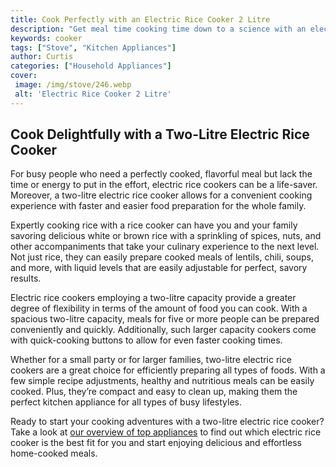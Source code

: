 ```yaml
---
title: Cook Perfectly with an Electric Rice Cooker 2 Litre
description: "Get meal time cooking time down to a science with an electric rice cooker perfect for everyday use This blog will discuss ways to make sure your rice cooker is always cooking at its best and get perfect results every time"
keywords: cooker
tags: ["Stove", "Kitchen Appliances"]
author: Curtis
categories: ["Household Appliances"]
cover: 
 image: /img/stove/246.webp
 alt: 'Electric Rice Cooker 2 Litre'
---
```

## Cook Delightfully with a Two-Litre Electric Rice Cooker 
For busy people who need a perfectly cooked, flavorful meal but lack the time or energy to put in the effort, electric rice cookers can be a life-saver. Moreover, a two-litre electric rice cooker allows for a convenient cooking experience with faster and easier food preparation for the whole family.

Expertly cooking rice with a rice cooker can have you and your family savoring delicious white or brown rice with a sprinkling of spices, nuts, and other accompaniments that take your culinary experience to the next level. Not just rice, they can easily prepare cooked meals of lentils, chili, soups, and more, with liquid levels that are easily adjustable for perfect, savory results.

Electric rice cookers employing a two-litre capacity provide a greater degree of flexibility in terms of the amount of food you can cook. With a spacious two-litre capacity, meals for five or more people can be prepared conveniently and quickly. Additionally, such larger capacity cookers come with quick-cooking buttons to allow for even faster cooking times.

Whether for a small party or for larger families, two-litre electric rice cookers are a great choice for efficiently preparing all types of foods. With a few simple recipe adjustments, healthy and nutritious meals can be easily cooked. Plus, they’re compact and easy to clean up, making them the perfect kitchen appliance for all types of busy lifestyles.

Ready to start your cooking adventures with a two-litre electric rice cooker? Take a look at [our overview of top appliances](./pages/appliance-overview) to find out which electric rice cooker is the best fit for you and start enjoying delicious and effortless home-cooked meals.
